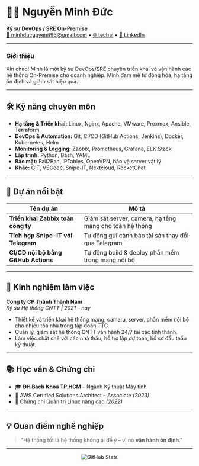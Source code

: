 <h1>👨‍💻 Nguyễn Minh Đức</h1>
<p>
  <strong>Kỹ sư DevOps / SRE On-Premise</strong> <br/>
  <a href="mailto:minhducguyenit96@gmail.com">📧 minhducguyenit96@gmail.com</a> • 
  <a href="https://techai">🌐 techai</a> • 
  <a href="https://linkedin.com/in/ducnguyen">🔗 LinkedIn</a>
</p>

---

<h3><b></b>Giới thiệu</b></h3>

Xin chào! Mình là một kỹ sư DevOps/SRE chuyên triển khai và vận hành các hệ thống On-Premise cho doanh nghiệp. Mình đam mê tự động hóa, hạ tầng ổn định và giám sát hiệu quả. 

---

## 🛠️ Kỹ năng chuyên môn

- **Hạ tầng & Triển khai:** Linux, Nginx, Apache, VMware, Proxmox, Ansible, Terraform
- **DevOps & Automation:** Git, CI/CD (GitHub Actions, Jenkins), Docker, Kubernetes, Helm
- **Monitoring & Logging:** Zabbix, Prometheus, Grafana, ELK Stack
- **Lập trình:** Python, Bash, YAML
- **Bảo mật:** Fail2Ban, IPTables, OpenVPN, bảo vệ server vật lý
- **Khác:** GIT, VSCode, Snipe-IT, Nextcloud, RocketChat

---

## 🧪 Dự án nổi bật

| Tên dự án | Mô tả |
|-----------|-------|
| **Triển khai Zabbix toàn công ty** | Giám sát server, camera, hạ tầng mạng cho toàn hệ thống |
| **Tích hợp Snipe-IT với Telegram** | Tự động gửi cảnh báo tài sản thay đổi qua Telegram |
| **CI/CD nội bộ bằng GitHub Actions** | Tự động build & deploy phần mềm trong mạng nội bộ |

---

## 📍 Kinh nghiệm làm việc

**Công ty CP Thành Thành Nam**  
*Kỹ sư Hệ thống CNTT | 2021 – nay*  
- Thiết kế và triển khai hệ thống mạng, camera, server, phần mềm nội bộ cho nhiều tòa nhà trong tập đoàn TTC.  
- Quản lý, giám sát hệ thống CNTT vận hành 24/7 tại các tỉnh thành.  
- Làm việc chặt chẽ với các nhà thầu, hỗ trợ lập dự toán, hồ sơ đấu thầu kỹ thuật.

---

## 📚 Học vấn & Chứng chỉ

- 🎓 **ĐH Bách Khoa TP.HCM** – Ngành Kỹ thuật Máy tính
- 🧾 AWS Certified Solutions Architect – Associate *(2023)*
- 🧾 Chứng chỉ Quản trị Linux nâng cao *(2022)*

---

## 💡 Quan điểm nghề nghiệp

> "Hệ thống tốt là hệ thống không ai để ý – vì nó **vận hành ổn định**."

---

<p align="center">
  <img src="https://github-readme-stats.vercel.app/api?username=ducnm1996&show_icons=true&theme=github_dark&count_private=true" alt="GitHub Stats" />
</p>
